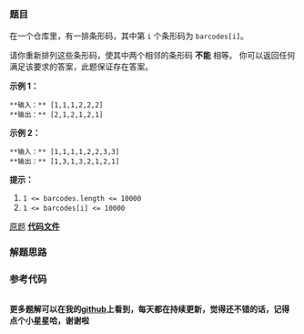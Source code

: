 ### 题目
在一个仓库里，有一排条形码，其中第 `i` 个条形码为 `barcodes[i]`。

请你重新排列这些条形码，使其中两个相邻的条形码 **不能** 相等。 你可以返回任何满足该要求的答案，此题保证存在答案。



**示例 1：**

    
    
    **输入：** [1,1,1,2,2,2]
    **输出：** [2,1,2,1,2,1]
    

**示例 2：**

    
    
    **输入：** [1,1,1,1,2,2,3,3]
    **输出：** [1,3,1,3,2,1,2,1]



**提示：**

  1. `1 <= barcodes.length <= 10000`
  2. `1 <= barcodes[i] <= 10000`



[原题](https://leetcode-cn.com/problems/distant-barcodes/)    **[代码文件]()**


### 解题思路




### 参考代码

```go


```




**更多题解可以在我的[github](https://github.com/LZH139/leetcode_Go)上看到，每天都在持续更新，觉得还不错的话，记得点个小星星哈，谢谢啦**
